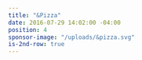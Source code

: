 ```yaml
---
title: "&Pizza"
date: 2016-07-29 14:02:00 -04:00
position: 4
sponsor-image: "/uploads/&pizza.svg"
is-2nd-row: true
---
```


